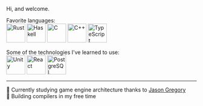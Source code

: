 Hi, and welcome.

Favorite languages: \
<img src="https://cdn.jsdelivr.net/gh/devicons/devicon/icons/rust/rust-plain.svg" width="50px" alt="Rust" />
<img src="https://cdn.jsdelivr.net/gh/devicons/devicon/icons/haskell/haskell-original.svg" width="50px" alt="Haskell" />
<img src="https://cdn.jsdelivr.net/gh/devicons/devicon/icons/c/c-line.svg" width="50px" alt="C" />
<img src="https://cdn.jsdelivr.net/gh/devicons/devicon/icons/cplusplus/cplusplus-line.svg" width="50px" alt="C++" />
<img src="https://cdn.jsdelivr.net/gh/devicons/devicon/icons/typescript/typescript-plain.svg" width="50px" alt="TypeScript" />

Some of the technologies I've learned to use:  \
<img src="https://cdn.jsdelivr.net/gh/devicons/devicon/icons/unity/unity-original.svg" width="50px" alt="Unity" />
<img src="https://cdn.jsdelivr.net/gh/devicons/devicon/icons/react/react-original.svg" width="50px" alt="React"/>
<img src="https://cdn.jsdelivr.net/gh/devicons/devicon/icons/postgresql/postgresql-original.svg" width="50px" alt="PostgreSQL"/>

***

📖 Currently studying game engine architecture thanks to [Jason Gregory](https://www.gameenginebook.com/)  \
🔭 Building compilers in my free time

